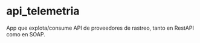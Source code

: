 # api_telemetria
App que explota/consume API de proveedores de rastreo, tanto en RestAPI como en SOAP.
